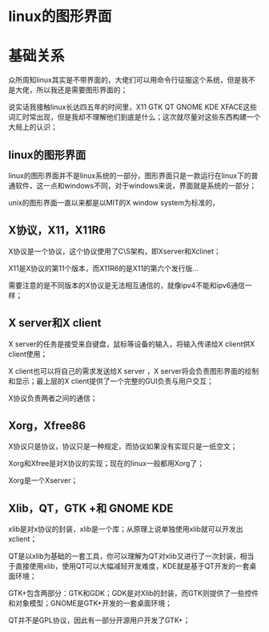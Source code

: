 # linux的图形界面



# 基础关系

众所周知linux其实是不带界面的，大佬们可以用命令行征服这个系统，但是我不是大佬，所以我还是需要图形界面的；

说实话我接触linux长达四五年的时间里，X11 GTK QT GNOME KDE XFACE这些词汇时常出现，但是我却不理解他们到底是什么；这次就尽量对这些东西构建一个大局上的认识；

## linux的图形界面

linux的图形界面并不是linux系统的一部分，图形界面只是一款运行在linux下的普通软件，这一点和windows不同，对于windows来说，界面就是系统的一部分；

unix的图形界面一直以来都是以MIT的X window system为标准的，



## X协议，X11，X11R6

X协议是一个协议，这个协议使用了C\S架构，即Xserver和Xclinet；

X11是X协议的第11个版本，而X11R6的是X11的第六个发行版...

需要注意的是不同版本的X协议是无法相互通信的，就像ipv4不能和ipv6通信一样；



## X server和X client

X server的任务是接受来自键盘，鼠标等设备的输入，将输入传递给X client供X client使用；

X client也可以将自己的需求发送给X server ，X server将会负责图形界面的绘制和显示；最上层的X client提供了一个完整的GUI负责与用户交互；

X协议负责两者之间的通信；



## Xorg，Xfree86

X协议只是协议，协议只是一种规定，而协议如果没有实现只是一纸空文；

Xorg和Xfree是对X协议的实现；现在的linux一般都用Xorg了；

Xorg是一个Xserver；



## Xlib，QT，GTK +和 GNOME KDE

xlib是对x协议的封装，xlib是一个库；从原理上说单独使用xlib就可以开发出xclient；

QT是以xlib为基础的一套工具，你可以理解为QT对xlib又进行了一次封装，相当于直接使用xlib，使用QT可以大幅减轻开发难度，KDE就是基于QT开发的一套桌面环境；

GTK+包含两部分：GTK和GDK；GDK是对Xlib的封装，而GTK则提供了一些控件和对象模型；GNOME是GTK+开发的一套桌面环境；

QT并不是GPL协议，因此有一部分开源用户开发了GTK+；

